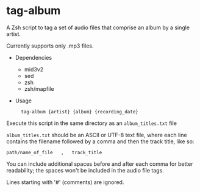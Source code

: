 # tag-album

A Zsh script to tag a set of audio files that comprise an album by a single artist.

Currently supports only .mp3 files.

* Dependencies
  - mid3v2
  - sed
  - zsh
  - zsh/mapfile

* Usage

        tag-album {artist} {album} {recording_date}

Execute this script in the same directory as an `album_titles.txt` file

`album_titles.txt` should be an ASCII or UTF-8 text file, where each line
contains the filename followed by a comma and then the track title, like so:

```
path/name_of_file   ,   track_title
```

You can include additional spaces before and after each comma for better
readability; the spaces won't be included in the audio file tags.

Lines starting with '#' (comments) are ignored.
